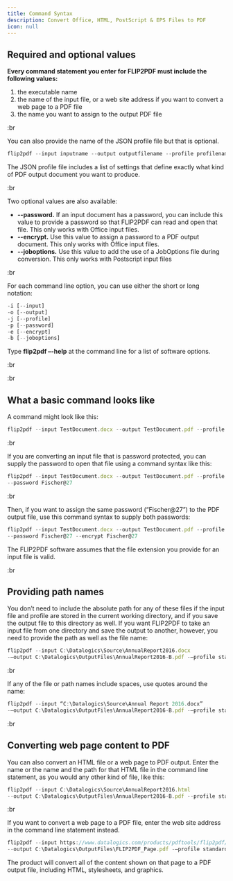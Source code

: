 ```yaml
---
title: Command Syntax
description: Convert Office, HTML, PostScript & EPS Files to PDF
icon: null
---
```


## Required and optional values

**Every command statement you enter for FLIP2PDF must include the following values:**

1. the executable name
2. the name of the input file, or a web site address if you want to convert a web page to a PDF file
3. the name you want to assign to the output PDF file

:br

You can also provide the name of the JSON profile file but that is optional.

```js
flip2pdf --input inputname --output outputfilename --profile profilename
```

The JSON profile file includes a list of settings that define exactly what kind of PDF output document you want to produce.

:br

Two optional values are also available:

- **--password.** If an input document has a password, you can include this value to provide a password so that FLIP2PDF can read and open that file. This only works with Office input files.
- **--encrypt.** Use this value to assign a password to a PDF output document. This only works with Office input files.
- **--joboptions.** Use this value to add the use of a JobOptions file during conversion. This only works with Postscript input files

:br

For each command line option, you can use either the short or long notation:

```js
-i [--input]
-o [--output]
-j [--profile]
-p [--password]
-e [--encrypt]
-b [--joboptions]
```

Type **flip2pdf –-help** at the command line for a list of software options.

:br

:br

## What a basic command looks like

A command might look like this:

```js
flip2pdf --input TestDocument.docx --output TestDocument.pdf --profile standard.json
```

:br

If you are converting an input file that is password protected, you can supply the password to open that file using a command syntax like this:

```js
flip2pdf --input TestDocument.docx --output TestDocument.pdf --profile standard.json 
--password Fischer@27
```

:br

Then, if you want to assign the same password (“Fischer\@27”) to the PDF output file, use this command syntax to supply both passwords:

```js
flip2pdf --input TestDocument.docx --output TestDocument.pdf --profile standard.json 
--password Fischer@27 --encrypt Fischer@27
```

The FLIP2PDF software assumes that the file extension you provide for an input file is valid.

:br

## Providing path names

You don’t need to include the absolute path for any of these files if the input file and profile are stored in the current working directory, and if you save the output file to this directory as well. If you want FLIP2PDF to take an input file from one directory and save the output to another, however, you need to provide the path as well as the file name:

```js
flip2pdf --input C:\Datalogics\Source\AnnualReport2016.docx 
-–output C:\Datalogics\OutputFiles\AnnualReport2016-B.pdf -–profile standard.json
```

:br

If any of the file or path names include spaces, use quotes around the name:

```js
flip2pdf --input “C:\Datalogics\Source\Annual Report 2016.docx” 
-–output C:\Datalogics\OutputFiles\AnnualReport2016-B.pdf -–profile standard.json
```

:br

## Converting web page content to PDF

You can also convert an HTML file or a web page to PDF output. Enter the name or the name and the path for that HTML file in the command line statement, as you would any other kind of file, like this:

```js
flip2pdf --input C:\Datalogics\Source\AnnualReport2016.html 
--output C:\Datalogics\OutputFiles\AnnualReport2016-B.pdf --profile standard.json
```

:br

If you want to convert a web page to a PDF file, enter the web site address in the command line statement instead.

```js
flip2pdf --input https://www.datalogics.com/products/pdftools/flip2pdf/ 
--output C:\Datalogics\OutputFiles\FLIP2PDF_Page.pdf -–profile standard.json
```

The product will convert all of the content shown on that page to a PDF output file, including HTML, stylesheets, and graphics.

